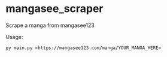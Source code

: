 # mangasee_scraper

Scrape a manga from mangasee123

Usage:
```
py main.py <https://mangasee123.com/manga/YOUR_MANGA_HERE>
```
